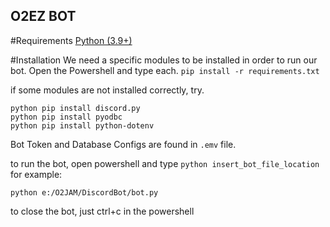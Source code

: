 ## O2EZ BOT
#Requirements
[Python (3.9+)](https://www.python.org/downloads/)

#Installation
We need a specific modules to be installed in order to run our bot.
Open the Powershell and type each.
```pip install -r requirements.txt```

if some modules are not installed correctly, try.
```
python pip install discord.py
python pip install pyodbc
python pip install python-dotenv
```

Bot Token and Database Configs are found in `.emv` file.


to run the bot, open powershell and type `python insert_bot_file_location` for example:
```
python e:/O2JAM/DiscordBot/bot.py
```
to close the bot, just ctrl+c in the powershell